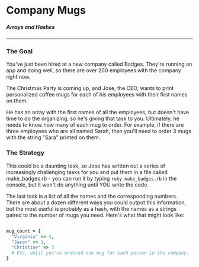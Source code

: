 # Company Mugs

##### Arrays and Hashes

-------

### The Goal

You've just been hired at a new company called Badges. They're running an app and doing well, so there are over 200 employees with the company right now.

The Christmas Party is coming up, and Jose, the CEO, wants to print personalized coffee mugs for each of his employees with their first names on them.

He has an array with the first names of all the employees, but doesn't have time to do the organizing, so he's giving that task to you. Ultimately, he needs to know how many of each mug to order. For example, if there are three employees who are all named Sarah, then you'll need to order 3 mugs with the string "Sara" printed on them.

### The Strategy

This could be a daunting task, so Jose has written out a series of increasingly challenging tasks for you and put them in a file called make_badges.rb - you can run it by typing `ruby make_badges.rb` in the console, but it won't do anything until YOU write the code.

The last task is a list of all the names and the corresponding numbers. There are about a dozen different ways you could output this information, but the most useful is probably as a hash, with the names as a strings paired to the number of mugs you need. Here's what that might look like:

```Ruby

mug_count = {
  "Virginia" => 4,
  "Jason" => 1,
  "Christine" => 3
  # Etc, until you've ordered one mug for each person in the company.
}

```
